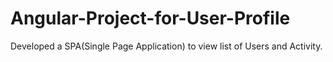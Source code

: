 # Angular-Project-for-User-Profile
Developed a SPA(Single Page Application) to view list of Users and Activity.
